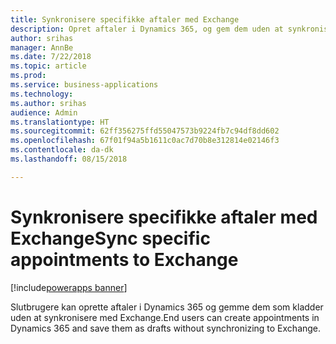 ```yaml
---
title: Synkronisere specifikke aftaler med Exchange
description: Opret aftaler i Dynamics 365, og gem dem uden at synkronisere med Exchange
author: srihas
manager: AnnBe
ms.date: 7/22/2018
ms.topic: article
ms.prod: 
ms.service: business-applications
ms.technology: 
ms.author: srihas
audience: Admin
ms.translationtype: HT
ms.sourcegitcommit: 62ff356275ffd55047573b9224fb7c94df8dd602
ms.openlocfilehash: 67f01f94a5b1611c0ac7d70b8e312814e02146f3
ms.contentlocale: da-dk
ms.lasthandoff: 08/15/2018

---
```

# <a name="sync-specific-appointments-to-exchange"></a><span data-ttu-id="5b859-103">Synkronisere specifikke aftaler med Exchange</span><span class="sxs-lookup"><span data-stu-id="5b859-103">Sync specific appointments to Exchange</span></span>

[!include[powerapps banner](../includes/powerapps.md)]




<span data-ttu-id="5b859-104">Slutbrugere kan oprette aftaler i Dynamics 365 og gemme dem som kladder uden at synkronisere med Exchange.</span><span class="sxs-lookup"><span data-stu-id="5b859-104">End users can create appointments in Dynamics 365 and save them as drafts without synchronizing to Exchange.</span></span>

